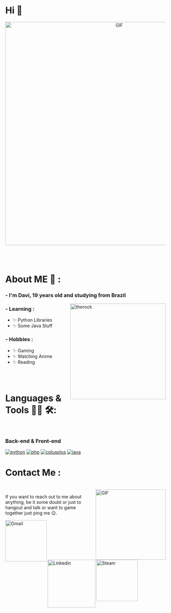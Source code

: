 # Hi 👋

<div align="center">
<img hight="300" width="700" alt="GIF" align="center" src="https://i.pinimg.com/originals/db/f5/1c/dbf51c9db7ff971646f956ac5c807d58.gif">
</div>

</br>
</br>
</br>


# About ME 💬 :

### - I'm Davi, 19 years old and studying from Brazil

<img hight="200" width="300" alt="therock" align="right" src="https://i.pinimg.com/736x/ac/9f/51/ac9f5144a0db0279f7a307dd200aca7a.jpg">

### - Learning :
- ✨ Python Libraries
- ✨ Some Java Stuff

### - Hobbies : 
- ✨ Gaming
- ✨ Watching Anime
- ✨ Reading

</br>
</br>

# Languages & Tools 👨‍💻 🛠:
</br>

<p align="center">

<h3>Back-end & Front-end</h3>
<a href="https://www.python.org/" target="_blank"><img src="https://img.shields.io/badge/Python-white.svg?style=for-the-badge&logo=python&logoColor=ffde57," alt="python"/></a>
<a href="https://php.net" target="_blank"><img src="https://img.shields.io/badge/PHP-white.svg?style=for-the-badge&logo=php&logoColor=777BB4" alt="php"/></a>
<a href="https://learn.microsoft.com/pt-br/cpp/windows/latest-supported-vc-redist?view=msvc-170" target="_blank"><img src="https://img.shields.io/badge/-C++-blue?logo=cplusplus" alt="cplusplus"/></a>
<a href="https://www.oracle.com/java/" target="_blank"><img src="https://img.shields.io/badge/java-white.svg?style=for-the-badge&logo=openjdk&logoColor=black" alt="java"/></a>

</br>

# Contact Me :

<p>
 </br>


<img hight="320" width="220" align="right" alt="GIF" src="https://i.pinimg.com/1200x/8c/88/1c/8c881c5a3490c66cf580103297d549a3.jpg">


If you want to reach out to me about anything, be it some doubt or just to hangout and talk or want to game together just ping me 😉.

<a href="mailto:djcnunb@gmail.com">
 <img align="left" alt="Gmail" width="130" hight="100" src="https://github.com/Xx-Ashutosh-xX/Xx-Ashutosh-xX/blob/master/assets/icons/gmail.png" />
</a>
<a href="https://www.linkedin.com/in/djcn/">
  <img align="left" alt="Linkedin" width="150" hight="100" src="https://github.com/Xx-Ashutosh-xX/Xx-Ashutosh-xX/blob/master/assets/icons/linkedin.png" />
</br>
</br>
</br>
</a>
<a href="https://steamcommunity.com/profiles/76561198988460368/">
  <img align="left" alt="Steam" width="130" hight="100" src="https://github.com/Xx-Ashutosh-xX/Xx-Ashutosh-xX/blob/master/assets/icons/steam.png" />
</a>
 </p>
 

</br>
</br>
</br>
</br>
</br>
</br>
